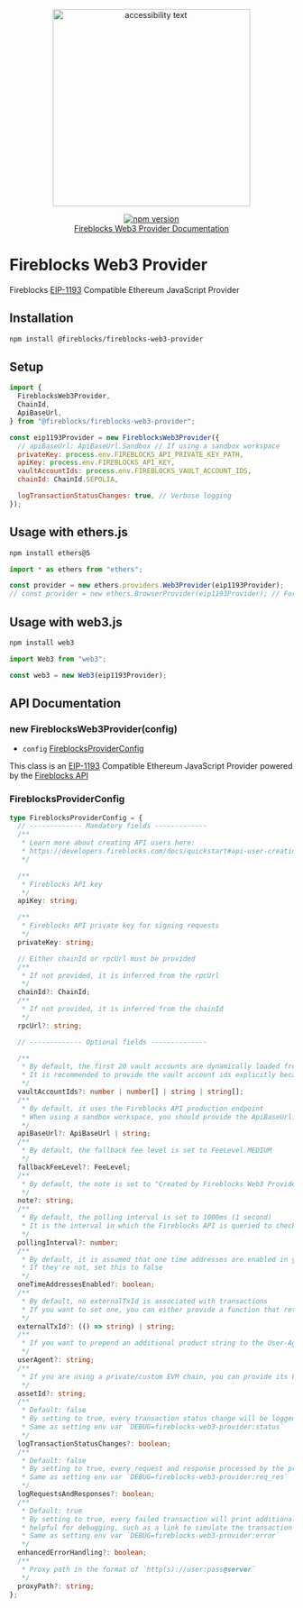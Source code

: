 <p align="center">
  <img src="./logo.svg" width="350" alt="accessibility text">
</p>
<div align="center">

[![npm version](https://badge.fury.io/js/@fireblocks%2Ffireblocks-web3-provider.svg)](https://badge.fury.io/js/@fireblocks%2Ffireblocks-web3-provider) </br>
[<ins>Fireblocks Web3 Provider Documentation</ins>](https://developers.fireblocks.com/docs/ethereum-development)

</div>

# Fireblocks Web3 Provider

Fireblocks [EIP-1193](https://eips.ethereum.org/EIPS/eip-1193) Compatible Ethereum JavaScript Provider

## Installation

```bash
npm install @fireblocks/fireblocks-web3-provider
```

## Setup

```js
import {
  FireblocksWeb3Provider,
  ChainId,
  ApiBaseUrl,
} from "@fireblocks/fireblocks-web3-provider";

const eip1193Provider = new FireblocksWeb3Provider({
  // apiBaseUrl: ApiBaseUrl.Sandbox // If using a sandbox workspace
  privateKey: process.env.FIREBLOCKS_API_PRIVATE_KEY_PATH,
  apiKey: process.env.FIREBLOCKS_API_KEY,
  vaultAccountIds: process.env.FIREBLOCKS_VAULT_ACCOUNT_IDS,
  chainId: ChainId.SEPOLIA,

  logTransactionStatusChanges: true, // Verbose logging
});
```

## Usage with ethers.js

```sh
npm install ethers@5
```

```js
import * as ethers from "ethers";

const provider = new ethers.providers.Web3Provider(eip1193Provider);
// const provider = new ethers.BrowserProvider(eip1193Provider); // For ethers v6
```

## Usage with web3.js

```sh
npm install web3
```

```js
import Web3 from "web3";

const web3 = new Web3(eip1193Provider);
```

## API Documentation

### new FireblocksWeb3Provider(config)

- `config` [FireblocksProviderConfig](#FireblocksProviderConfig)

This class is an [EIP-1193](https://eips.ethereum.org/EIPS/eip-1193) Compatible Ethereum JavaScript Provider powered by the [Fireblocks API](https://docs.fireblocks.com/api/)

### FireblocksProviderConfig

```ts
type FireblocksProviderConfig = {
  // ------------- Mandatory fields -------------
  /**
   * Learn more about creating API users here:
   * https://developers.fireblocks.com/docs/quickstart#api-user-creation
   */

  /**
   * Fireblocks API key
   */
  apiKey: string;

  /**
   * Fireblocks API private key for signing requests
   */
  privateKey: string;

  // Either chainId or rpcUrl must be provided
  /**
   * If not provided, it is inferred from the rpcUrl
   */
  chainId?: ChainId;
  /**
   * If not provided, it is inferred from the chainId
   */
  rpcUrl?: string;

  // ------------- Optional fields --------------

  /**
   * By default, the first 20 vault accounts are dynamically loaded from the Fireblocks API
   * It is recommended to provide the vault account ids explicitly because it helps avoid unnecessary API calls
   */
  vaultAccountIds?: number | number[] | string | string[];
  /**
   * By default, it uses the Fireblocks API production endpoint
   * When using a sandbox workspace, you should provide the ApiBaseUrl.Sandbox value
   */
  apiBaseUrl?: ApiBaseUrl | string;
  /**
   * By default, the fallback fee level is set to FeeLevel.MEDIUM
   */
  fallbackFeeLevel?: FeeLevel;
  /**
   * By default, the note is set to "Created by Fireblocks Web3 Provider"
   */
  note?: string;
  /**
   * By default, the polling interval is set to 1000ms (1 second)
   * It is the interval in which the Fireblocks API is queried to check the status of transactions
   */
  pollingInterval?: number;
  /**
   * By default, it is assumed that one time addresses are enabled in your workspace
   * If they're not, set this to false
   */
  oneTimeAddressesEnabled?: boolean;
  /**
   * By default, no externalTxId is associated with transactions
   * If you want to set one, you can either provide a function that returns a string, or provide a string directly
   */
  externalTxId?: (() => string) | string;
  /**
   * If you want to prepend an additional product string to the User-Agent header, you can provide it here
   */
  userAgent?: string;
  /**
   * If you are using a private/custom EVM chain, you can provide its Fireblocks assetId here
   */
  assetId?: string;
  /**
   * Default: false
   * By setting to true, every transaction status change will be logged to the console
   * Same as setting env var `DEBUG=fireblocks-web3-provider:status`
   */
  logTransactionStatusChanges?: boolean;
  /**
   * Default: false
   * By setting to true, every request and response processed by the provider will be logged to the console
   * Same as setting env var `DEBUG=fireblocks-web3-provider:req_res`
   */
  logRequestsAndResponses?: boolean;
  /**
   * Default: true
   * By setting to true, every failed transaction will print additional information
   * helpful for debugging, such as a link to simulate the transaction on Tenderly
   * Same as setting env var `DEBUG=fireblocks-web3-provider:error`
   */
  enhancedErrorHandling?: boolean;
  /**
   * Proxy path in the format of `http(s)://user:pass@server`
   */
  proxyPath?: string;
};
```
